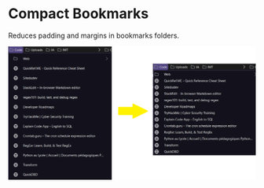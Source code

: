 # Compact Bookmarks
Reduces padding and margins in bookmarks folders.

![after](./images/comparison.png)